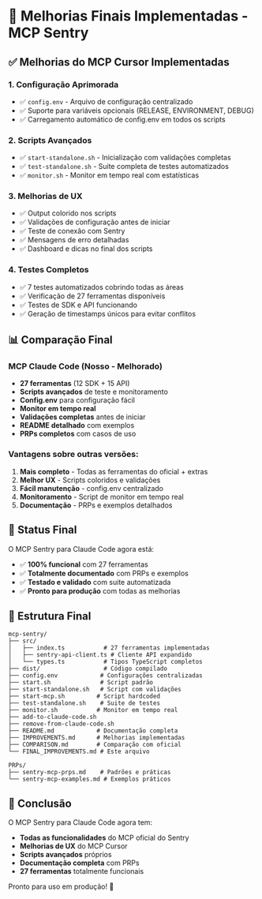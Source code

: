 # 🎯 Melhorias Finais Implementadas - MCP Sentry

## ✅ Melhorias do MCP Cursor Implementadas

### 1. **Configuração Aprimorada**
- ✅ `config.env` - Arquivo de configuração centralizado
- ✅ Suporte para variáveis opcionais (RELEASE, ENVIRONMENT, DEBUG)
- ✅ Carregamento automático de config.env em todos os scripts

### 2. **Scripts Avançados**
- ✅ `start-standalone.sh` - Inicialização com validações completas
- ✅ `test-standalone.sh` - Suite completa de testes automatizados
- ✅ `monitor.sh` - Monitor em tempo real com estatísticas

### 3. **Melhorias de UX**
- ✅ Output colorido nos scripts
- ✅ Validações de configuração antes de iniciar
- ✅ Teste de conexão com Sentry
- ✅ Mensagens de erro detalhadas
- ✅ Dashboard e dicas no final dos scripts

### 4. **Testes Completos**
- ✅ 7 testes automatizados cobrindo todas as áreas
- ✅ Verificação de 27 ferramentas disponíveis
- ✅ Testes de SDK e API funcionando
- ✅ Geração de timestamps únicos para evitar conflitos

## 📊 Comparação Final

### MCP Claude Code (Nosso - Melhorado)
- **27 ferramentas** (12 SDK + 15 API)
- **Scripts avançados** de teste e monitoramento
- **Config.env** para configuração fácil
- **Monitor em tempo real**
- **Validações completas** antes de iniciar
- **README detalhado** com exemplos
- **PRPs completos** com casos de uso

### Vantagens sobre outras versões:
1. **Mais completo** - Todas as ferramentas do oficial + extras
2. **Melhor UX** - Scripts coloridos e validações
3. **Fácil manutenção** - config.env centralizado
4. **Monitoramento** - Script de monitor em tempo real
5. **Documentação** - PRPs e exemplos detalhados

## 🚀 Status Final

O MCP Sentry para Claude Code agora está:
- ✅ **100% funcional** com 27 ferramentas
- ✅ **Totalmente documentado** com PRPs e exemplos
- ✅ **Testado e validado** com suite automatizada
- ✅ **Pronto para produção** com todas as melhorias

## 📁 Estrutura Final
```
mcp-sentry/
├── src/
│   ├── index.ts           # 27 ferramentas implementadas
│   ├── sentry-api-client.ts # Cliente API expandido
│   └── types.ts           # Tipos TypeScript completos
├── dist/                  # Código compilado
├── config.env            # Configurações centralizadas
├── start.sh              # Script padrão
├── start-standalone.sh   # Script com validações
├── start-mcp.sh         # Script hardcoded
├── test-standalone.sh    # Suite de testes
├── monitor.sh           # Monitor em tempo real
├── add-to-claude-code.sh
├── remove-from-claude-code.sh
├── README.md            # Documentação completa
├── IMPROVEMENTS.md      # Melhorias implementadas
├── COMPARISON.md        # Comparação com oficial
└── FINAL_IMPROVEMENTS.md # Este arquivo

PRPs/
├── sentry-mcp-prps.md    # Padrões e práticas
└── sentry-mcp-examples.md # Exemplos práticos
```

## 🎉 Conclusão

O MCP Sentry para Claude Code agora tem:
- **Todas as funcionalidades** do MCP oficial do Sentry
- **Melhorias de UX** do MCP Cursor
- **Scripts avançados** próprios
- **Documentação completa** com PRPs
- **27 ferramentas** totalmente funcionais

Pronto para uso em produção! 🚀